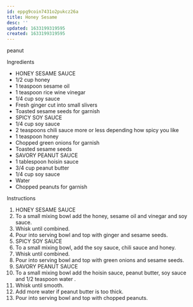 ```yaml
---
id: eppg9coin7431o2pukcz26a
title: Honey Sesame
desc: ''
updated: 1633199319595
created: 1633199319595
---
```


peanut

Ingredients

* HONEY SESAME SAUCE
* 1/2 cup honey
* 1 teaspoon sesame oil
* 1 teaspoon rice wine vinegar
* 1/4 cup soy sauce
* Fresh ginger cut into small slivers
* Toasted sesame seeds for garnish
* SPICY SOY SAUCE
* 1/4 cup soy sauce
* 2 teaspoons chili sauce more or less depending how spicy you like
* 1 teaspoon honey
* Chopped green onions for garnish
* Toasted sesame seeds
* SAVORY PEANUT SAUCE
* 1 tablespoon hoisin sauce
* 3/4 cup peanut butter
* 1/4 cup soy sauce
* Water
* Chopped peanuts for garnish

Instructions

1. HONEY SESAME SAUCE
2. To a small mixing bowl add the honey, sesame oil and vinegar and soy sauce.
3. Whisk until combined.
4. Pour into serving bowl and top with ginger and sesame seeds.
5. SPICY SOY SAUCE
6. To a small mixing bowl, add the soy sauce, chili sauce and honey.
7. Whisk until combined.
8. Pour into serving bowl and top with green onions and sesame seeds.
9. SAVORY PEANUT SAUCE
10. To a small mixing bowl add the hoisin sauce, peanut butter, soy sauce and 1/2 teaspoon water .
11. Whisk until smooth.
12. Add more water if peanut butter is too thick.
13. Pour into serving bowl and top with chopped peanuts.
